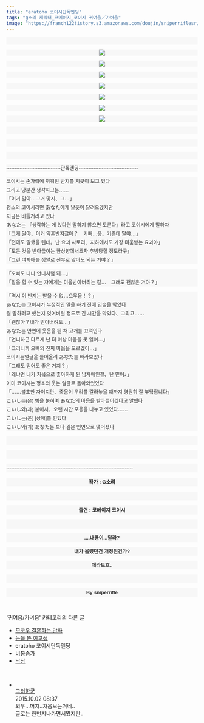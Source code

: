```yaml
---
title: "eratoho 코이시단독엔딩"
tags: "g소리 캐릭터_코메이지_코이시 귀여움／가벼움"
image: "https://franch122tistory.s3.amazonaws.com/doujin/sniperriflesr/1381/001.jpg"
---
```

<div class="article">
<p style="font-stretch: normal; font-size: 13px; line-height: 20px; font-family: gulim, 굴림; color: rgb(51, 51, 51); background-color: rgb(247, 247, 247);"><br/></p>
<p style="font-stretch: normal; font-size: 13px; line-height: 20px; font-family: gulim, 굴림; color: rgb(51, 51, 51); text-align: center; background-color: rgb(247, 247, 247);"><img src="{{ site.imgserver8 }}/sniperriflesr/1381/001.jpg"/></p>
<p style="font-stretch: normal; font-size: 13px; line-height: 20px; font-family: gulim, 굴림; color: rgb(51, 51, 51); background-color: rgb(247, 247, 247);"></p>
<p style="font-stretch: normal; font-size: 13px; line-height: 20px; font-family: gulim, 굴림; color: rgb(51, 51, 51); text-align: center; background-color: rgb(247, 247, 247);"><img src="{{ site.imgserver8 }}/sniperriflesr/1381/002.jpg"/></p>
<p style="font-stretch: normal; font-size: 13px; line-height: 20px; font-family: gulim, 굴림; color: rgb(51, 51, 51); background-color: rgb(247, 247, 247);"></p>
<p style="font-stretch: normal; font-size: 13px; line-height: 20px; font-family: gulim, 굴림; color: rgb(51, 51, 51); text-align: center; background-color: rgb(247, 247, 247);"><img src="{{ site.imgserver8 }}/sniperriflesr/1381/003.jpg"/></p>
<p style="font-stretch: normal; font-size: 13px; line-height: 20px; font-family: gulim, 굴림; color: rgb(51, 51, 51); background-color: rgb(247, 247, 247);"></p>
<p style="font-stretch: normal; font-size: 13px; line-height: 20px; font-family: gulim, 굴림; color: rgb(51, 51, 51); text-align: center; background-color: rgb(247, 247, 247);"><img src="{{ site.imgserver8 }}/sniperriflesr/1381/004.jpg"/></p>
<p style="font-stretch: normal; font-size: 13px; line-height: 20px; font-family: gulim, 굴림; color: rgb(51, 51, 51); background-color: rgb(247, 247, 247);"></p>
<p style="font-stretch: normal; font-size: 13px; line-height: 20px; font-family: gulim, 굴림; color: rgb(51, 51, 51); text-align: center; background-color: rgb(247, 247, 247);"><img src="{{ site.imgserver8 }}/sniperriflesr/1381/005.jpg"/></p>
<p style="font-stretch: normal; font-size: 13px; line-height: 20px; font-family: gulim, 굴림; color: rgb(51, 51, 51); background-color: rgb(247, 247, 247);"></p>
<p style="font-stretch: normal; font-size: 13px; line-height: 20px; font-family: gulim, 굴림; color: rgb(51, 51, 51); text-align: center; background-color: rgb(247, 247, 247);"><img src="{{ site.imgserver8 }}/sniperriflesr/1381/006.jpg"/></p>
<p style="font-stretch: normal; font-size: 13px; line-height: 20px; font-family: gulim, 굴림; color: rgb(51, 51, 51); background-color: rgb(247, 247, 247);"></p>
<p style="font-stretch: normal; font-size: 13px; line-height: 20px; font-family: gulim, 굴림; color: rgb(51, 51, 51); text-align: center; background-color: rgb(247, 247, 247);"><img src="{{ site.imgserver8 }}/sniperriflesr/1381/007.jpg"/></p>
<p style="font-stretch: normal; font-size: 13px; line-height: 20px; font-family: gulim, 굴림; color: rgb(51, 51, 51); background-color: rgb(247, 247, 247);"><font color="#000000" face="sans-serif"><br/></font></p>
<p style="font-stretch: normal; font-size: 13px; line-height: 20px; font-family: gulim, 굴림; color: rgb(51, 51, 51); background-color: rgb(247, 247, 247);"><font color="#000000" face="sans-serif"><br/></font></p>
<p style="font-stretch: normal; font-size: 13px; line-height: 20px; font-family: gulim, 굴림; color: rgb(51, 51, 51); background-color: rgb(247, 247, 247);"><font color="#000000" face="sans-serif"><br/></font></p>
<p style="font-stretch: normal; font-size: 13px; line-height: 20px; font-family: gulim, 굴림; color: rgb(51, 51, 51); background-color: rgb(247, 247, 247);"><font color="#000000" face="sans-serif">---------------------------------단독엔딩------------------------------------</font></p>
<p style="font-stretch: normal; font-size: 13px; line-height: 20px; font-family: gulim, 굴림; color: rgb(51, 51, 51); background-color: rgb(247, 247, 247);"><span style=" font-family: '맑은 고딕', 'malgun gothic', 돋움, dotum, AppleGothic, sans-serif;  line-height: 23px; ; ">코이시는 손가락에 끼워진 반지를 지긋이 보고 있다</span><br style="color: rgb(31, 31, 31); font-family: '맑은 고딕', 'malgun gothic', 돋움, dotum, AppleGothic, sans-serif; line-height: 23px;"/><span style=" font-family: '맑은 고딕', 'malgun gothic', 돋움, dotum, AppleGothic, sans-serif;  line-height: 23px; ; ">그리고 당분간 생각하고는……</span><br style="color: rgb(31, 31, 31); font-family: '맑은 고딕', 'malgun gothic', 돋움, dotum, AppleGothic, sans-serif; line-height: 23px;"/><span style=" font-family: '맑은 고딕', 'malgun gothic', 돋움, dotum, AppleGothic, sans-serif;  line-height: 23px; ; ">「이거 말야…그거 맞지、그…」</span><br style="color: rgb(31, 31, 31); font-family: '맑은 고딕', 'malgun gothic', 돋움, dotum, AppleGothic, sans-serif; line-height: 23px;"/><span style=" font-family: '맑은 고딕', 'malgun gothic', 돋움, dotum, AppleGothic, sans-serif;  line-height: 23px; ; ">평소의 코이시라면 あなた에게 날듯이 달려오겠지만</span><br style="color: rgb(31, 31, 31); font-family: '맑은 고딕', 'malgun gothic', 돋움, dotum, AppleGothic, sans-serif; line-height: 23px;"/><span style=" font-family: '맑은 고딕', 'malgun gothic', 돋움, dotum, AppleGothic, sans-serif;  line-height: 23px; ; ">지금은 비틀거리고 있다</span><br style="color: rgb(31, 31, 31); font-family: '맑은 고딕', 'malgun gothic', 돋움, dotum, AppleGothic, sans-serif; line-height: 23px;"/><span style=" font-family: '맑은 고딕', 'malgun gothic', 돋움, dotum, AppleGothic, sans-serif;  line-height: 23px; ; ">あなた는 『생각하는 게 있다면 말하지 않으면 모른다』라고 코이시에게 말하자</span><br style="color: rgb(31, 31, 31); font-family: '맑은 고딕', 'malgun gothic', 돋움, dotum, AppleGothic, sans-serif; line-height: 23px;"/><span style=" font-family: '맑은 고딕', 'malgun gothic', 돋움, dotum, AppleGothic, sans-serif;  line-height: 23px; ; ">「그게 말야、이거 약혼반지잖아？　기뻐…응、기쁜데 말야…」</span><br style="color: rgb(31, 31, 31); font-family: '맑은 고딕', 'malgun gothic', 돋움, dotum, AppleGothic, sans-serif; line-height: 23px;"/><span style=" font-family: '맑은 고딕', 'malgun gothic', 돋움, dotum, AppleGothic, sans-serif;  line-height: 23px; ; ">「전에도 말했을 텐데。난 요괴 사토리、지하에서도 가장 미움받는 요괴야」</span><br style="color: rgb(31, 31, 31); font-family: '맑은 고딕', 'malgun gothic', 돋움, dotum, AppleGothic, sans-serif; line-height: 23px;"/><span style=" font-family: '맑은 고딕', 'malgun gothic', 돋움, dotum, AppleGothic, sans-serif;  line-height: 23px; ; ">「모든 것을 받아들이는 환상향에서조차 추방당할 정도라구」</span><br style="color: rgb(31, 31, 31); font-family: '맑은 고딕', 'malgun gothic', 돋움, dotum, AppleGothic, sans-serif; line-height: 23px;"/><span style=" font-family: '맑은 고딕', 'malgun gothic', 돋움, dotum, AppleGothic, sans-serif;  line-height: 23px; ; ">「그런 여자애를 정말로 신부로 맞아도 되는 거야？」</span><font color="#000000" face="sans-serif"><br/></font></p>
<p style="font-stretch: normal; font-size: 13px; line-height: 20px; font-family: gulim, 굴림; color: rgb(51, 51, 51); background-color: rgb(247, 247, 247);"><span style=" font-family: '맑은 고딕', 'malgun gothic', 돋움, dotum, AppleGothic, sans-serif;  line-height: 23px; ; ">「오빠도 나나 언니처럼 돼…」</span><br style="color: rgb(31, 31, 31); font-family: '맑은 고딕', 'malgun gothic', 돋움, dotum, AppleGothic, sans-serif; line-height: 23px;"/><span style=" font-family: '맑은 고딕', 'malgun gothic', 돋움, dotum, AppleGothic, sans-serif;  line-height: 23px; ; ">「말을 할 수 있는 자에게는 미움받아버리는 걸…　그래도 괜찮은 거야？」</span><br style="color: rgb(31, 31, 31); font-family: '맑은 고딕', 'malgun gothic', 돋움, dotum, AppleGothic, sans-serif; line-height: 23px;"/></p>
<p style="font-stretch: normal; font-size: 13px; line-height: 20px; font-family: gulim, 굴림; color: rgb(51, 51, 51); background-color: rgb(247, 247, 247);"><span style=" font-family: '맑은 고딕', 'malgun gothic', 돋움, dotum, AppleGothic, sans-serif;  line-height: 23px; ; ">「역시 이 반지는 받을 수 없…으무웁！？」</span><br style="color: rgb(31, 31, 31); font-family: '맑은 고딕', 'malgun gothic', 돋움, dotum, AppleGothic, sans-serif; line-height: 23px;"/><span style=" font-family: '맑은 고딕', 'malgun gothic', 돋움, dotum, AppleGothic, sans-serif;  line-height: 23px; ; ">あなた는 코이시가 부정적인 말을 하기 전에 입술을 막았다</span><br style="color: rgb(31, 31, 31); font-family: '맑은 고딕', 'malgun gothic', 돋움, dotum, AppleGothic, sans-serif; line-height: 23px;"/><span style=" font-family: '맑은 고딕', 'malgun gothic', 돋움, dotum, AppleGothic, sans-serif;  line-height: 23px; ; ">뭘 말하려고 했는지 잊어버릴 정도로 긴 시간을 막았다、그리고……</span><br style="color: rgb(31, 31, 31); font-family: '맑은 고딕', 'malgun gothic', 돋움, dotum, AppleGothic, sans-serif; line-height: 23px;"/><span style=" font-family: '맑은 고딕', 'malgun gothic', 돋움, dotum, AppleGothic, sans-serif;  line-height: 23px; ; ">「괜찮아？내가 받아버려도…」</span><br style="color: rgb(31, 31, 31); font-family: '맑은 고딕', 'malgun gothic', 돋움, dotum, AppleGothic, sans-serif; line-height: 23px;"/><span style=" font-family: '맑은 고딕', 'malgun gothic', 돋움, dotum, AppleGothic, sans-serif;  line-height: 23px; ; ">あなた는 만면에 웃음을 띈 채 고개를 끄덕인다</span><br style="color: rgb(31, 31, 31); font-family: '맑은 고딕', 'malgun gothic', 돋움, dotum, AppleGothic, sans-serif; line-height: 23px;"/><span style=" font-family: '맑은 고딕', 'malgun gothic', 돋움, dotum, AppleGothic, sans-serif;  line-height: 23px; ; ">「언니하곤 다르게 난 더 이상 마음을 못 읽어…」</span><br style="color: rgb(31, 31, 31); font-family: '맑은 고딕', 'malgun gothic', 돋움, dotum, AppleGothic, sans-serif; line-height: 23px;"/><span style=" font-family: '맑은 고딕', 'malgun gothic', 돋움, dotum, AppleGothic, sans-serif;  line-height: 23px; ; ">「그러니까 오빠의 진짜 마음을 모르겠어…」</span><br style="color: rgb(31, 31, 31); font-family: '맑은 고딕', 'malgun gothic', 돋움, dotum, AppleGothic, sans-serif; line-height: 23px;"/><span style=" font-family: '맑은 고딕', 'malgun gothic', 돋움, dotum, AppleGothic, sans-serif;  line-height: 23px; ; ">코이시는얼굴을 들어올려 あなた를 바라보았다</span><br style="color: rgb(31, 31, 31); font-family: '맑은 고딕', 'malgun gothic', 돋움, dotum, AppleGothic, sans-serif; line-height: 23px;"/><span style=" font-family: '맑은 고딕', 'malgun gothic', 돋움, dotum, AppleGothic, sans-serif;  line-height: 23px; ; ">「그래도 믿어도 좋은 거지？」</span><br style="color: rgb(31, 31, 31); font-family: '맑은 고딕', 'malgun gothic', 돋움, dotum, AppleGothic, sans-serif; line-height: 23px;"/><span style=" font-family: '맑은 고딕', 'malgun gothic', 돋움, dotum, AppleGothic, sans-serif;  line-height: 23px; ; ">「왜냐면 내가 처음으로 좋아하게 된 남자애인걸、난 믿어♪」</span><br style="color: rgb(31, 31, 31); font-family: '맑은 고딕', 'malgun gothic', 돋움, dotum, AppleGothic, sans-serif; line-height: 23px;"/><span style=" font-family: '맑은 고딕', 'malgun gothic', 돋움, dotum, AppleGothic, sans-serif;  line-height: 23px; ; ">이미 코이시는 평소의 웃는 얼굴로 돌아와있었다</span><br style="color: rgb(31, 31, 31); font-family: '맑은 고딕', 'malgun gothic', 돋움, dotum, AppleGothic, sans-serif; line-height: 23px;"/><span style=" font-family: '맑은 고딕', 'malgun gothic', 돋움, dotum, AppleGothic, sans-serif;  line-height: 23px; ; ">「……불초한 자이지만、죽음이 우리를 갈라놓을 때까지 영원히 잘 부탁합니다」</span><br style="color: rgb(31, 31, 31); font-family: '맑은 고딕', 'malgun gothic', 돋움, dotum, AppleGothic, sans-serif; line-height: 23px;"/><span style=" font-family: '맑은 고딕', 'malgun gothic', 돋움, dotum, AppleGothic, sans-serif;  line-height: 23px; ; ">こいし는(은) 뺨을 붉히며 あなた의 마음을 받아들이겠다고 말했다</span><br style="color: rgb(31, 31, 31); font-family: '맑은 고딕', 'malgun gothic', 돋움, dotum, AppleGothic, sans-serif; line-height: 23px;"/><span style=" font-family: '맑은 고딕', 'malgun gothic', 돋움, dotum, AppleGothic, sans-serif;  line-height: 23px; ; ">こいし와(과) 붙어서、오랜 시간 포옹을 나누고 있었다……</span><br style="color: rgb(31, 31, 31); font-family: '맑은 고딕', 'malgun gothic', 돋움, dotum, AppleGothic, sans-serif; line-height: 23px;"/><span style=" font-family: '맑은 고딕', 'malgun gothic', 돋움, dotum, AppleGothic, sans-serif;  line-height: 23px; ; ">こいし는(은) [상애]를 얻었다</span><br style="color: rgb(31, 31, 31); font-family: '맑은 고딕', 'malgun gothic', 돋움, dotum, AppleGothic, sans-serif; line-height: 23px;"/><span style=" font-family: '맑은 고딕', 'malgun gothic', 돋움, dotum, AppleGothic, sans-serif;  line-height: 23px; ; ">こいし와(과) あなた는 보다 깊은 인연으로 맺어졌다</span></p>
<p style="font-stretch: normal; font-size: 13px; line-height: 20px; font-family: gulim, 굴림; color: rgb(51, 51, 51); background-color: rgb(247, 247, 247);"><span style=" font-family: '맑은 고딕', 'malgun gothic', 돋움, dotum, AppleGothic, sans-serif;  line-height: 23px; ; "><br/></span></p>
<p style="font-stretch: normal; font-size: 13px; line-height: 20px; font-family: gulim, 굴림; color: rgb(51, 51, 51); background-color: rgb(247, 247, 247);"><span style=" font-family: '맑은 고딕', 'malgun gothic', 돋움, dotum, AppleGothic, sans-serif;  line-height: 23px; ; "><br/></span></p>
<p style="font-stretch: normal; font-size: 13px; line-height: 20px; font-family: gulim, 굴림; color: rgb(51, 51, 51); background-color: rgb(247, 247, 247);"><span style=" font-family: '맑은 고딕', 'malgun gothic', 돋움, dotum, AppleGothic, sans-serif;  line-height: 23px; ; ">-----------------------------------------------------------------------------</span></p>
<p style="font-stretch: normal; text-align: center; background-color: rgb(247, 247, 247);"><font color="#1f1f1f" face="맑은 고딕, malgun gothic, 돋움, dotum, AppleGothic, sans-serif"><span style="font-size: 13px; line-height: 23px;"><b>작가 : G소리</b></span></font></p>
<p style="font-stretch: normal; text-align: center; background-color: rgb(247, 247, 247);"><font color="#1f1f1f" face="맑은 고딕, malgun gothic, 돋움, dotum, AppleGothic, sans-serif"><span style="font-size: 13px; line-height: 23px;"><b><br/></b></span></font></p>
<p style="font-stretch: normal; text-align: center; background-color: rgb(247, 247, 247);"></p>
<p style="font-stretch: normal; text-align: center; background-color: rgb(247, 247, 247);"><font color="#1f1f1f" face="맑은 고딕, malgun gothic, 돋움, dotum, AppleGothic, sans-serif"><span style="font-size: 13px; line-height: 23px;"><b>출연 : 코메이지 코이시</b></span></font></p>
<p style="font-stretch: normal; font-size: 13px; line-height: 20px; font-family: gulim, 굴림; color: rgb(51, 51, 51); text-align: center; background-color: rgb(247, 247, 247);"><span style=" font-family: '맑은 고딕', 'malgun gothic', 돋움, dotum, AppleGothic, sans-serif;  line-height: 23px; ; "><br/></span></p>
<p style="font-stretch: normal; font-size: 13px; line-height: 20px; font-family: gulim, 굴림; color: rgb(51, 51, 51); text-align: center; background-color: rgb(247, 247, 247);"><span style=" font-family: '맑은 고딕', 'malgun gothic', 돋움, dotum, AppleGothic, sans-serif;  line-height: 23px; ; "><b><span style="; ">....내용이...달라?</span></b></span></p>
<p style="font-stretch: normal; font-size: 13px; line-height: 20px; font-family: gulim, 굴림; color: rgb(51, 51, 51); text-align: center; background-color: rgb(247, 247, 247);"><span style=" font-family: '맑은 고딕', 'malgun gothic', 돋움, dotum, AppleGothic, sans-serif;  line-height: 23px; ; "><b><span style="; ">내가 올렸던건 개정된건가?</span></b></span></p>
<p style="font-stretch: normal; font-size: 13px; line-height: 20px; font-family: gulim, 굴림; color: rgb(51, 51, 51); text-align: center; background-color: rgb(247, 247, 247);"><span style=" font-family: '맑은 고딕', 'malgun gothic', 돋움, dotum, AppleGothic, sans-serif;  line-height: 23px; ; "><b><span style="; ">에라토호..</span></b></span></p>
<p style="font-stretch: normal; font-size: 13px; line-height: 20px; font-family: gulim, 굴림; color: rgb(51, 51, 51); text-align: center; background-color: rgb(247, 247, 247);"><span style=" font-family: '맑은 고딕', 'malgun gothic', 돋움, dotum, AppleGothic, sans-serif;  line-height: 23px; ; "><b><br/></b></span></p>
<p style="font-stretch: normal; font-size: 13px; line-height: 20px; font-family: gulim, 굴림; color: rgb(51, 51, 51); text-align: center; background-color: rgb(247, 247, 247);"><span style=" font-family: '맑은 고딕', 'malgun gothic', 돋움, dotum, AppleGothic, sans-serif;  line-height: 23px; ; "><b><span style="; ">By sniperrifle</span></b></span></p>
</div><br/>
<div class="another">
<p>'귀여움/가벼움' 카테고리의 다른 글</p>
<ul>
<li><a href="/sniperriflesr_1389">모코우 결혼하는 만화</a></li>
<li><a href="/sniperriflesr_1388">눈을 뜬 여고생</a></li>
<li>eratoho 코이시단독엔딩</li>
<li><a href="/sniperriflesr_1370">비봉슴가</a></li>
<li><a href="/sniperriflesr_1360">낙담</a></li>
</ul>
</div><br/>
<div class="comment" id="commentListBlock_1381" style="display:block"><ul><li class="firstCmt"><div class="opinionListMenu">
<div class="icon"><img alt="" class="myicon" src="http://i1.daumcdn.net/pimg/blog/p_img/mycon/basic_2.gif"/></div>
<div class="fl">
<a class="bold" href="http://blog.daum.net/ghcjf1001" target="_blank">그러하군 </a>
<div style="width: 1px; height: 1px; overflow: hidden; visibility: hidden; border:1px solid red">
<span id="uname4202" style="display:none;">그러하군</span>
<span id="pwd4202" style="display:none;"></span>
<span id="emailblog4202" name="http://blog.daum.net/ghcjf1001" style="display:none;"></span>
<span id="open4202" style="display:none">Y</span>
</div>
</div>
<div class="sDateTime">2015.10.02 08:37</div>
</div>
<div class="cont" id="Text4202">외우...머지..처음보는거네..<br/>
글로는 한번지나가면서봤지만..</div>
<div class="contReArea" id="inWrite4202" style="display:none;"></div>
</li></ul>
</div><br/>
<br/>
<p id="refer"></p>
<br/>
